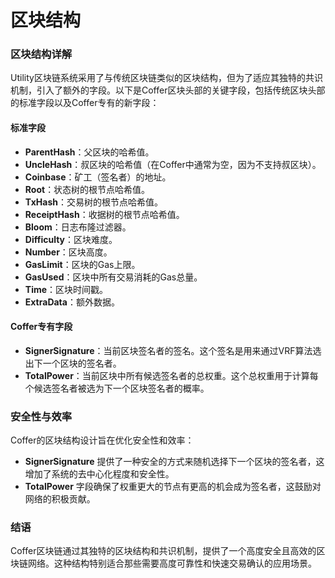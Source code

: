 # 区块结构

### 区块结构详解
Utility区块链系统采用了与传统区块链类似的区块结构，但为了适应其独特的共识机制，引入了额外的字段。以下是Coffer区块头部的关键字段，包括传统区块头部的标准字段以及Coffer专有的新字段：

#### 标准字段
- **ParentHash**：父区块的哈希值。
- **UncleHash**：叔区块的哈希值（在Coffer中通常为空，因为不支持叔区块）。
- **Coinbase**：矿工（签名者）的地址。
- **Root**：状态树的根节点哈希值。
- **TxHash**：交易树的根节点哈希值。
- **ReceiptHash**：收据树的根节点哈希值。
- **Bloom**：日志布隆过滤器。
- **Difficulty**：区块难度。
- **Number**：区块高度。
- **GasLimit**：区块的Gas上限。
- **GasUsed**：区块中所有交易消耗的Gas总量。
- **Time**：区块时间戳。
- **ExtraData**：额外数据。

#### Coffer专有字段
- **SignerSignature**：当前区块签名者的签名。这个签名是用来通过VRF算法选出下一个区块的签名者。
- **TotalPower**：当前区块中所有候选签名者的总权重。这个总权重用于计算每个候选签名者被选为下一个区块签名者的概率。

### 安全性与效率
Coffer的区块结构设计旨在优化安全性和效率：
- **SignerSignature** 提供了一种安全的方式来随机选择下一个区块的签名者，这增加了系统的去中心化程度和安全性。
- **TotalPower** 字段确保了权重更大的节点有更高的机会成为签名者，这鼓励对网络的积极贡献。

### 结语
Coffer区块链通过其独特的区块结构和共识机制，提供了一个高度安全且高效的区块链网络。这种结构特别适合那些需要高度可靠性和快速交易确认的应用场景。
